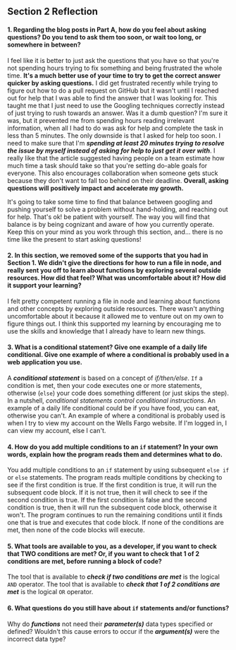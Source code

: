 ## Section 2 Reflection

#### 1. Regarding the blog posts in Part A, how do you feel about asking questions? Do you tend to ask them too soon, or wait too long, or somewhere in between?

I feel like it is better to just ask the questions that you have so that you're not spending hours trying to fix something and being frustrated the whole time. **It's a much better use of your time to try to get the correct answer quicker by asking questions.** I did get frustrated recently while trying to figure out how to do a pull request on GitHub but it wasn't until I reached out for help that I was able to find the answer that I was looking for. This taught me that I just need to use the Googling techniques correctly instead of just trying to rush towards an answer. Was it a dumb question? I'm sure it was, but it prevented me from spending hours reading irrelevant information, when all I had to do was ask for help and complete the task in less than 5 minutes. The only downside is that I asked for help too soon. I need to make sure that I'm _**spending at least 20 minutes trying to resolve the issue by myself instead of asking for help to just get it over with**_. I really like that the article suggested having people on a team estimate how much time a task should take so that you're setting do-able goals for everyone. This also encourages collaboration when someone gets stuck because they don't want to fall too behind on their deadline. **Overall, asking questions will positively impact and accelerate my growth.**

It's going to take some time to find that balance between googling and pushing yourself to solve a problem without hand-holding, and reaching out for help. That's ok! be patient with yourself. The way you will find that balance is by being cognizant and aware of how you currently operate. Keep this on your mind as you work through this section, and... there is no time like the present to start asking questions!

#### 2. In this section, we removed some of the supports that you had in Section 1. We didn't give the directions for how to run a file in node, and really sent you off to learn about functions by exploring several outside resources. How did that feel? What was uncomfortable about it? How did it support your learning?

I felt pretty competent running a file in node and learning about functions and other concepts by exploring outside resources. There wasn't anything uncomfortable about it because it allowed me to venture out on my own to figure things out. I think this supported my learning by encouraging me to use the skills and knowledge that I already have to learn new things.

#### 3. What is a conditional statement? Give one example of a daily life conditional. Give one example of where a conditional is probably used in a web application you use.

A _**conditional statement**_ is based on a concept of _if/then/else_. `If` a condition is met, then your code executes one or more statements, otherwise (`else`) your code does something different (or just skips the step). In a nutshell, _conditional statements control conditional instructions_. An example of a daily life conditional could be if you have food, you can eat, otherwise you can't. An example of where a conditional is probably used is when I try to view my account on the Wells Fargo website. If I'm logged in, I can view my account, else I can't.

#### 4. How do you add multiple conditions to an `if` statement? In your own words, explain how the program reads them and determines what to do.

You add multiple conditions to an `if` statement by using subsequent `else if` or `else` statements.  The program reads multiple conditions by checking to see if the first condition is true. If the first condition is true, it will run the subsequent code block. If it is not true, then it will check to see if the second condition is true. If the first condition is false and the second condition is true, then it will run the subsequent code block, otherwise it won't. The program continues to run the remaining conditions until it finds one that is true and executes that code block. If none of the conditions are met, then none of the code blocks will execute.


#### 5. What tools are available to you, as a developer, if you want to check that TWO conditions are met? Or, if you want to check that 1 of 2 conditions are met, before running a block of code?

The tool that is available to _**check if two conditions are met**_ is the logical `AND` operator. The tool that is available to _**check that 1 of 2 conditions are met**_ is the logical `OR` operator.

#### 6. What questions do you still have about `if` statements and/or functions?

Why do _**functions**_ not need their _**parameter(s)**_ data types specified or defined? Wouldn't this cause errors to occur if the _**argument(s)**_ were the incorrect data type?
